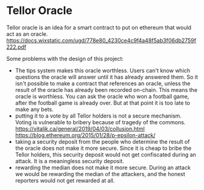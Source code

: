 Tellor Oracle
=========

Tellor oracle is an idea for a smart contract to put on ethereum that would act as an oracle.
https://docs.wixstatic.com/ugd/778e80_4230ce4c9f4a48f5ab3f06db2759f222.pdf



Some problems with the design of this project:
* The tips system makes this oracle worthless. Users can't know which questions the oracle will answer until it has already answered them. So it isn't possible to make a contract that references an oracle, unless the result of the oracle has already been recorded on-chain. This means the oracle is worthless. You can ask the oracle who won a football game, after the football game is already over. But at that point it is too late to make any bets.
* putting it to a vote by all Tellor holders is not a secure mechanism. Voting is vulnerable to bribery because of tragedy of the commons. https://vitalik.ca/general/2019/04/03/collusion.html  https://blog.ethereum.org/2015/01/28/p-epsilon-attack/
* taking a security deposit from the people who determine the result of the oracle does not make it more secure. Since it is cheap to bribe the Tellor holders, this security deposit would not get confiscated during an attack. It is a meaningless security deposit.
* rewarding the median does not make it more secure. During an attack we would be rewarding the median of the attackers, and the honest reporters would not get rewarded at all.

